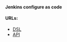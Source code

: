 #### Jenkins configure as code

#### URLs:
- [DSL](https://jenkinsci.github.io/job-dsl-plugin/)
- [API](https://javadoc.jenkins.io/index-core.html)
